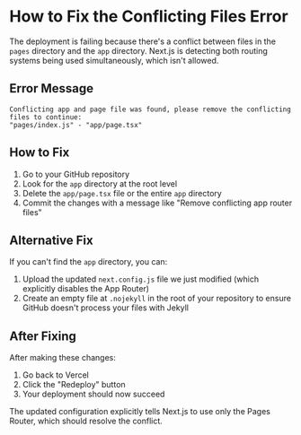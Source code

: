 # How to Fix the Conflicting Files Error

The deployment is failing because there's a conflict between files in the `pages` directory and the `app` directory. Next.js is detecting both routing systems being used simultaneously, which isn't allowed.

## Error Message
```
Conflicting app and page file was found, please remove the conflicting files to continue:
"pages/index.js" - "app/page.tsx"
```

## How to Fix

1. Go to your GitHub repository
2. Look for the `app` directory at the root level
3. Delete the `app/page.tsx` file or the entire `app` directory
4. Commit the changes with a message like "Remove conflicting app router files"

## Alternative Fix

If you can't find the `app` directory, you can:

1. Upload the updated `next.config.js` file we just modified (which explicitly disables the App Router)
2. Create an empty file at `.nojekyll` in the root of your repository to ensure GitHub doesn't process your files with Jekyll

## After Fixing

After making these changes:
1. Go back to Vercel
2. Click the "Redeploy" button
3. Your deployment should now succeed

The updated configuration explicitly tells Next.js to use only the Pages Router, which should resolve the conflict.
